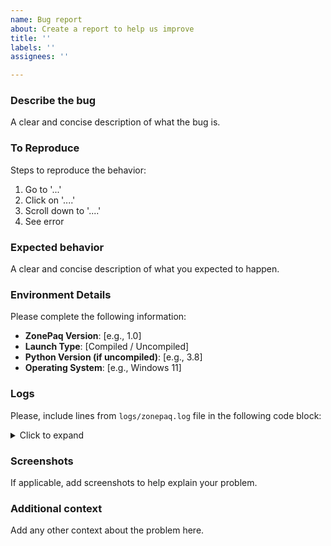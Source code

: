 ```yaml
---
name: Bug report
about: Create a report to help us improve
title: ''
labels: ''
assignees: ''

---
```


### Describe the bug

A clear and concise description of what the bug is.

### To Reproduce

Steps to reproduce the behavior:

1. Go to '...'
2. Click on '....'
3. Scroll down to '....'
4. See error

### Expected behavior

A clear and concise description of what you expected to happen.

### Environment Details

Please complete the following information:

- **ZonePaq Version**: [e.g., 1.0]
- **Launch Type**: [Compiled / Uncompiled]
- **Python Version (if uncompiled)**: [e.g., 3.8]
- **Operating System**: [e.g., Windows 11]

### Logs

Please, include lines from `logs/zonepaq.log` file in the following code block:

<details><summary>Click to expand</summary><code>logs/zonepaq.log:
...log lines here...
</code></details>

### Screenshots

If applicable, add screenshots to help explain your problem.

### Additional context

Add any other context about the problem here.
